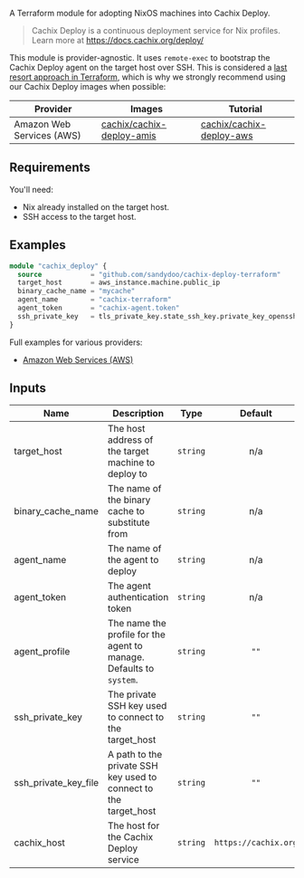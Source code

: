 A Terraform module for adopting NixOS machines into Cachix Deploy.

> Cachix Deploy is a continuous deployment service for Nix profiles.
> Learn more at https://docs.cachix.org/deploy/

This module is provider-agnostic. It uses `remote-exec` to bootstrap the Cachix Deploy agent on the target host over SSH. This is considered a [last resort approach in Terraform](https://www.terraform.io/language/resources/provisioners/syntax#provisioners-are-a-last-resort), which is why we strongly recommend using our Cachix Deploy images when possible:

| Provider | Images | Tutorial |
|----------|--------|----------|
| Amazon Web Services (AWS) | [cachix/cachix-deploy-amis](https://github.com/cachix/cachix-deploy-amis/) | [cachix/cachix-deploy-aws](https://github.com/cachix/cachix-deploy-aws/) |

## Requirements

You'll need:

* Nix already installed on the target host.
* SSH access to the target host.

## Examples

```terraform
module "cachix_deploy" {
  source            = "github.com/sandydoo/cachix-deploy-terraform"
  target_host       = aws_instance.machine.public_ip
  binary_cache_name = "mycache"
  agent_name        = "cachix-terraform"
  agent_token       = "cachix-agent.token"
  ssh_private_key   = tls_private_key.state_ssh_key.private_key_openssh
}
```

Full examples for various providers:

* [Amazon Web Services (AWS)](examples/aws.tf)

## Inputs

| Name | Description | Type | Default | Required |
|------|-------------|:----:|:-----:|:-----:|
| target\_host | The host address of the target machine to deploy to | `string` | n/a | yes |
| binary\_cache\_name | The name of the binary cache to substitute from | `string` | n/a | yes |
| agent\_name | The name of the agent to deploy | `string` | n/a | yes |
| agent\_token | The agent authentication token | `string` | n/a | yes |
| agent\_profile | The name the profile for the agent to manage. Defaults to `system`. | `string` | `""` | no |
| ssh\_private\_key | The private SSH key used to connect to the target\_host | `string` | `""` | no |
| ssh\_private\_key\_file | A path to the private SSH key used to connect to the target\_host | `string` | `""` | no |
| cachix\_host | The host for the Cachix Deploy service | `string` | `https://cachix.org` | no |
